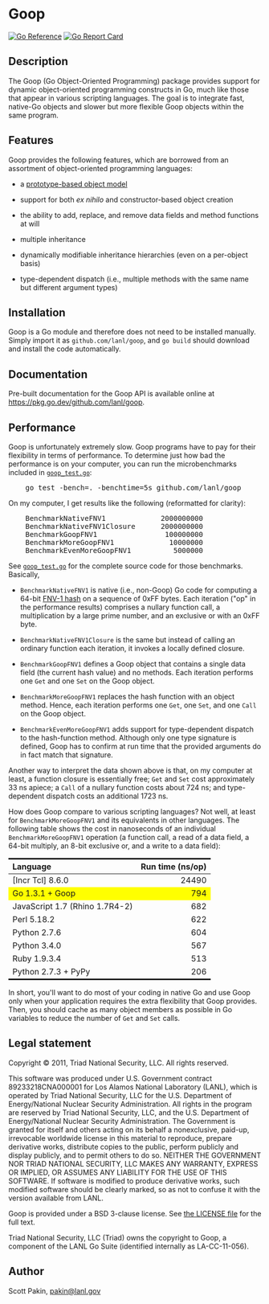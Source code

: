 Goop
====

[![Go Reference](https://pkg.go.dev/badge/github.com/lanl/goop.svg)](https://pkg.go.dev/github.com/lanl/goop) [![Go Report Card](https://goreportcard.com/badge/github.com/lanl/goop)](https://goreportcard.com/report/github.com/lanl/goop)

Description
-----------

The Goop (Go Object-Oriented Programming) package provides support for dynamic object-oriented programming constructs in Go, much like those that appear in various scripting languages.  The goal is to integrate fast, native-Go objects and slower but more flexible Goop objects within the same program.

Features
--------

Goop provides the following features, which are borrowed from an assortment of object-oriented programming languages:

* a [prototype-based object model](http://en.wikipedia.org/wiki/Prototype-based_programming)

* support for both *ex nihilo* and constructor-based object creation

* the ability to add, replace, and remove data fields and method functions at will

* multiple inheritance

* dynamically modifiable inheritance hierarchies (even on a per-object basis)

* type-dependent dispatch (i.e., multiple methods with the same name but different argument types)

Installation
------------

Goop is a Go module and therefore does not need to be installed manually.  Simply import it as `github.com/lanl/goop`, and `go build` should download and install the code automatically.

Documentation
-------------

Pre-built documentation for the Goop API is available online at <https://pkg.go.dev/github.com/lanl/goop>.

Performance
-----------

Goop is unfortunately extremely slow.  Goop programs have to pay for
their flexibility in terms of performance.  To determine just how bad
the performance is on your computer, you can run the microbenchmarks
included in
[`goop_test.go`](http://github.com/lanl/goop/blob/master/goop_test.go):

<pre>
    go test -bench=. -benchtime=5s github.com/lanl/goop
</pre>

On my computer, I get results like the following (reformatted for
clarity):

<pre>
    BenchmarkNativeFNV1             2000000000                 4.59 ns/op
    BenchmarkNativeFNV1Closure      2000000000                 4.59 ns/op
    BenchmarkGoopFNV1                100000000                70.5  ns/op
    BenchmarkMoreGoopFNV1             10000000               794    ns/op
    BenchmarkEvenMoreGoopFNV1          5000000              2517    ns/op
</pre>

See [`goop_test.go`](http://github.com/lanl/goop/blob/master/goop_test.go) for the complete source code for those benchmarks.  Basically,

* `BenchmarkNativeFNV1` is native (i.e., non-Goop) Go code for computing a 64-bit [FNV-1 hash](http://isthe.com/chongo/tech/comp/fnv/) on a sequence of 0xFF bytes.  Each iteration ("op" in the performance results) comprises a nullary function call, a multiplication by a large prime number, and an exclusive or with an 0xFF byte.

* `BenchmarkNativeFNV1Closure` is the same but instead of calling an ordinary function each iteration, it invokes a locally defined closure.

* `BenchmarkGoopFNV1` defines a Goop object that contains a single data field (the current hash value) and no methods.  Each iteration performs one `Get` and one `Set` on the Goop object.

* `BenchmarkMoreGoopFNV1` replaces the hash function with an object method.  Hence, each iteration performs one `Get`, one `Set`, and one `Call` on the Goop object.

* `BenchmarkEvenMoreGoopFNV1` adds support for type-dependent dispatch to the hash-function method.  Although only one type signature is defined, Goop has to confirm at run time that the provided arguments do in fact match that signature.

Another way to interpret the data shown above is that, on my computer at least, a function closure is essentially free; `Get` and `Set` cost approximately 33&nbsp;ns apiece; a `Call` of a nullary function costs about 724&nbsp;ns; and type-dependent dispatch costs an additional 1723&nbsp;ns.

How does Goop compare to various scripting languages?  Not well, at least for `BenchmarkMoreGoopFNV1` and its equivalents in other languages.  The following table shows the cost in nanoseconds of an individual `BenchmarkMoreGoopFNV1` operation (a function call, a read of a data field, a 64-bit multiply, an 8-bit exclusive&nbsp;or, and a write to a data field):

<table style="border-collapse: collapse; margin-left: auto; margin-right: auto">
  <tr>
    <th style="text-align: left; border-top: solid medium; border-bottom: solid thin">Language</th>
    <th style="text-align: right; border-top: solid medium; border-bottom: solid thin">Run time (ns/op)</th>
  </tr>
  <tr>
    <td>[Incr Tcl] 8.6.0</td>
    <td style="text-align: right">24490</td>
  </tr>
  <tr style="background-color: yellow">
    <td>Go 1.3.1 + Goop</td>
    <td style="text-align: right">794</td>
  </tr>
  <tr>
    <td>JavaScript 1.7 (Rhino 1.7R4-2)</td>
    <td style="text-align: right">682</td>
  </tr>
  <tr>
    <td>Perl 5.18.2</td>
    <td style="text-align: right">622</td>
  </tr>
  <tr>
    <td>Python 2.7.6</td>
    <td style="text-align: right">604</td>
  </tr>
  <tr>
    <td>Python 3.4.0</td>
    <td style="text-align: right">567</td>
  </tr>
  <tr>
    <td>Ruby 1.9.3.4</td>
    <td style="text-align: right">513</td>
  </tr>
  <tr>
    <td style="border-bottom: solid medium">Python 2.7.3 + PyPy </td>
    <td style="border-bottom: solid medium; text-align: right">206</td>
  </tr>
</table>

In short, you'll want to do most of your coding in native Go and use Goop only when your application requires the extra flexibility that Goop provides.  Then, you should cache as many object members as possible in Go variables to reduce the number of `Get` and `Set` calls.

Legal statement
---------------

Copyright © 2011, Triad National Security, LLC.  All rights reserved.

This software was produced under U.S. Government contract 89233218CNA000001 for Los Alamos National Laboratory (LANL), which is operated by Triad National Security, LLC for the U.S. Department of Energy/National Nuclear Security Administration.  All rights in the program are reserved by Triad National Security, LLC, and the U.S. Department of Energy/National Nuclear Security Administration. The Government is granted for itself and others acting on its behalf a nonexclusive, paid-up, irrevocable worldwide license in this material to reproduce, prepare derivative works, distribute copies to the public, perform publicly and display publicly, and to permit others to do so.  NEITHER THE GOVERNMENT NOR TRIAD NATIONAL SECURITY, LLC MAKES ANY WARRANTY, EXPRESS OR IMPLIED, OR ASSUMES ANY LIABILITY FOR THE USE OF THIS SOFTWARE.  If software is modified to produce derivative works, such modified software should be clearly marked, so as not to confuse it with the version available from LANL.

Goop is provided under a BSD 3-clause license.  See [the LICENSE file](http://github.com/lanl/goop/blob/master/LICENSE.md) for the full text.

Triad National Security, LLC (Triad) owns the copyright to Goop, a component of the LANL Go Suite (identified internally as LA-CC-11-056).

Author
------

Scott Pakin, <pakin@lanl.gov>

